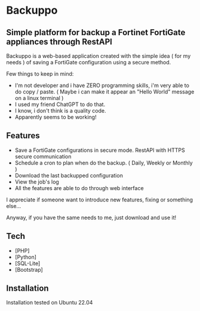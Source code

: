 # Backuppo
## Simple platform for backup a  Fortinet FortiGate appliances through RestAPI


Backuppo is a web-based application created with the simple idea ( for my needs ) of saving a FortiGate configuration using a secure method.

Few things to keep in mind:
- I'm not developer and i have ZERO programming skills, i'm very able to do copy / paste. ( Maybe i can make it appear an "Hello World" message on a linux terminal )
- I used my friend ChatGPT to do that.
- I know, i don't think is a quality code.
- Apparently seems to be working!

## Features

- Save a FortiGate configurations in secure mode. RestAPI with HTTPS secure communication
- Schedule a cron to plan when do the backup. ( Daily, Weekly or Monthly )
- Download the last backupped configuration
- View the job's log
- All the features are able to do through web interface

I appreciate if someone want to introduce new features, fixing or something else...

Anyway, if you have the same needs to me, just download and use it!


## Tech

- [PHP]
- [Python]
- [SQL-Lite]
- [Bootstrap]

## Installation

Installation tested on Ubuntu 22.04